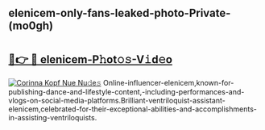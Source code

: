 ## elenicem-only-fans​-leaked-photo​-Private-(mo0gh)


# <h2><a href="https://mediaupload.pro?title=elenicem&ref=git">🔗👉 🔴 elenicem-P𝚑ot𝚘𝚜-V𝚒d𝚎o</a></h2>

[![Corinna Kopf Nue Nu𝚍e𝚜](https://i.imgur.com/0qMVB7G.gif)](https://mediaupload.pro?title=elenicem&ref=git)
Online-influencer-elenicem,known-for-publishing-dance-and-lifestyle-content,-including-performances-and-vlogs-on-social-media-platforms.Brilliant-ventriloquist-assistant-elenicem,celebrated-for-their-exceptional-abilities-and-accomplishments-in-assisting-ventriloquists.  